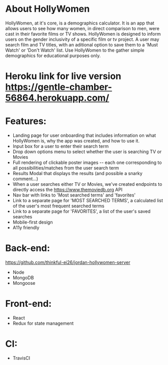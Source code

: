 # About HollyWomen

HollyWomen, at it's core, is a demographics calculator. It is an app that allows users to see how many women, in direct comparison to men, were cast in their favorite films or TV shows. HollyWomen is designed to inform users on the gender inclusivity of a specific film or tv project. A user may search film and TV titles, with an aditional option to save them to a 'Must Watch' or 'Don't Watch' list. Use HollyWomen to the gather simple demographics for educational purposes only. 

# Heroku link for live version https://gentle-chamber-56864.herokuapp.com/

# Features:

- Landing page for user onboarding that includes information on what HollyWomen is, why the app was created, and how to use it. 
- Input box for a user to enter their search term
- Drop down options menu to select whether the user is searching TV or Movies
- Full rendering of clickable poster images -- each one corresponding to all possibilities/matches from the user search term
- Results Modal that displays the results (and possible a snarky comment...) 
- When a user searches either TV or Movies, we've created endpoints to directly access the https://www.themoviedb.org API 
- Nav bar with links to 'Most searched terms' and 'favorites'
- Link to a separate page for 'MOST SEARCHED TERMS', a calculated list of the user's most frequent searched terms 
- Link to a separate page for 'FAVORITES', a list of the user's saved searches 
- Mobile-first design
- A11y friendly

# Back-end:
https://github.com/thinkful-ei26/jordan-hollywomen-server
- Node
- MongoDB 
- Mongoose

# Front-end:
- React 
- Redux for state management

# CI:
- TravisCI
